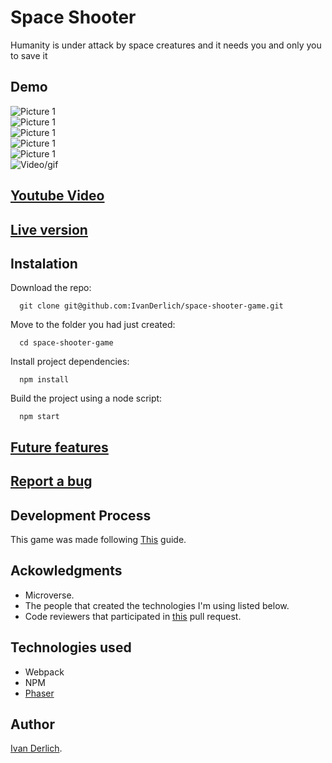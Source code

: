 # Space Shooter

Humanity is under attack by space creatures and it needs you and only you to save it

## Demo

![Picture 1](docs/1.png) <br>
![Picture 1](docs/2.png) <br>
![Picture 1](docs/3.png) <br>
![Picture 1](docs/4.png) <br>
![Picture 1](docs/5.png) <br>
![Video/gif](docs/1.gif) <br>


## [Youtube Video](https://www.youtube.com/watch?v=0E-0bb0-IFU)

## [Live version](http://ivanderlich-space-shooter-game.surge.sh/)

## Instalation

Download the repo:

      git clone git@github.com:IvanDerlich/space-shooter-game.git

Move to the folder you had just created:

      cd space-shooter-game
      
Install project dependencies:

      npm install
      
Build the project using a node script:

      npm start

## [Future features](https://github.com/IvanDerlich/space-shooter-game/issues?q=is%3Aissue+is%3Aopen+label%3Aenhancement)

## [Report a bug](https://github.com/IvanDerlich/space-shooter-game/issues/new)

## Development Process

This game was made following [This](https://www.notion.so/Shooter-game-203e819041c7486bb36f9e65faecba27) guide.

## Ackowledgments

  - Microverse.
  - The people that created the technologies I'm using listed below.
  - Code reviewers that participated in [this](https://github.com/IvanDerlich/space-shooter-game/pulls) pull request.

## Technologies used

  - Webpack
  - NPM
  - [Phaser](https://phaser.io/)

## Author

[Ivan Derlich](https://www.ivanderlich.com).

